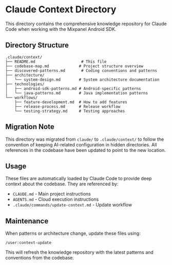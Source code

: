 # Claude Context Directory

This directory contains the comprehensive knowledge repository for Claude Code when working with the Mixpanel Android SDK.

## Directory Structure

```
.claude/context/
├── README.md                    # This file
├── codebase-map.md             # Project structure overview
├── discovered-patterns.md       # Coding conventions and patterns
├── architecture/
│   └── system-design.md        # System architecture documentation
├── technologies/
│   ├── android-sdk-patterns.md # Android-specific patterns
│   └── java-patterns.md        # Java implementation patterns
└── workflows/
    ├── feature-development.md  # How to add features
    ├── release-process.md      # Release workflow
    └── testing-strategy.md     # Testing approaches
```

## Migration Note

This directory was migrated from `claude/` to `.claude/context/` to follow the convention of keeping AI-related configuration in hidden directories. All references in the codebase have been updated to point to the new location.

## Usage

These files are automatically loaded by Claude Code to provide deep context about the codebase. They are referenced by:
- `CLAUDE.md` - Main project instructions
- `AGENTS.md` - Cloud execution instructions
- `.claude/commands/update-context.md` - Update workflow

## Maintenance

When patterns or architecture change, update these files using:
```
/user:context-update
```

This will refresh the knowledge repository with the latest patterns and conventions from the codebase.